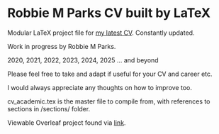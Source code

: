 # Robbie M Parks CV built by LaTeX

Modular LaTeX project file for [my latest CV](https://robbiemparks.github.io/cv/). Constantly updated.

Work in progress by Robbie M Parks.

2020, 2021, 2022, 2023, 2024, 2025 ... and beyond

Please feel free to take and adapt if useful for your CV and career etc.

I would always appreciate any thoughts on how to improve too.

cv_academic.tex is the master file to compile from, with references to sections in /sections/ folder.

Viewable Overleaf project found via [link](https://www.overleaf.com/read/nmnrrpnrsfvh).
